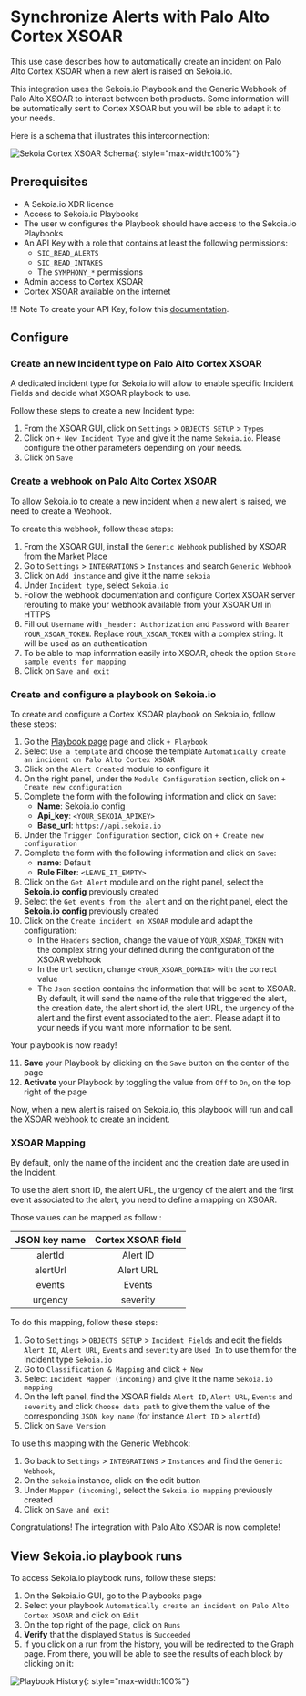 # Synchronize Alerts with Palo Alto Cortex XSOAR

This use case describes how to automatically create an incident on Palo Alto Cortex XSOAR when a new alert is raised on Sekoia.io.

This integration uses the Sekoia.io Playbook and the Generic Webhook of Palo Alto XSOAR to interact between both products.
Some information will be automatically sent to Cortex XSOAR but you will be able to adapt it to your needs.

Here is a schema that illustrates this interconnection:

![Sekoia Cortex XSOAR Schema](/assets/operation_center/external_integrations/sekoia_xsoar_integration.png){: style="max-width:100%"}

## Prerequisites

- A Sekoia.io XDR licence
- Access to Sekoia.io Playbooks 
- The user w configures the Playbook should have access to the Sekoia.io Playbooks
- An API Key with a role that contains at least the following permissions:
	* `SIC_READ_ALERTS`
	* `SIC_READ_INTAKES`
	* The `SYMPHONY_*` permissions
- Admin access to Cortex XSOAR
- Cortex XSOAR available on the internet

!!! Note
    To create your API Key, follow this [documentation](../../../../getting_started/manage_api_keys/#create-an-api-key).

## Configure

### Create an new Incident type on Palo Alto Cortex XSOAR
A dedicated incident type for Sekoia.io will allow to enable specific Incident Fields and decide what XSOAR playbook to use.

Follow these steps to create a new Incident type: 

1. From the XSOAR GUI, click on `Settings` > `OBJECTS SETUP` > `Types`
2. Click on `+ New Incident Type` and give it the name `Sekoia.io`. Please configure the other parameters depending on your needs.
3. Click on `Save`

### Create a webhook on Palo Alto Cortex XSOAR
To allow Sekoia.io to create a new incident when a new alert is raised, we need to create a Webhook.

To create this webhook, follow these steps:

1. From the XSOAR GUI, install the `Generic Webhook` published by XSOAR from the Market Place
2. Go to `Settings` > `INTEGRATIONS` > `Instances` and search `Generic Webhook`
3. Click on `Add instance` and give it the name `sekoia`
4. Under `Incident type`, select `Sekoia.io`
5. Follow the webhook documentation and configure Cortex XSOAR server rerouting to make your webhook available from your XSOAR Url in HTTPS
6. Fill out `Username` with `_header: Authorization` and `Password` with `Bearer YOUR_XSOAR_TOKEN`. Replace `YOUR_XSOAR_TOKEN` with a complex string. It will be used as an authentication
7. To be able to map information easily into XSOAR, check the option `Store sample events for mapping`
8. Click on `Save and exit`

### Create and configure a playbook on Sekoia.io
To create and configure a Cortex XSOAR playbook on Sekoia.io, follow these steps: 

1. Go the [Playbook page](https://app.sekoia.io/operations/playbooks) page and click `+ Playbook`
2. Select `Use a template` and choose the template `Automatically create an incident on Palo Alto Cortex XSOAR`
3. Click on the `Alert Created` module to configure it
4. On the right panel, under the `Module Configuration` section, click on `+ Create new configuration`
5. Complete the form with the following information and click on `Save`:
	* **Name**: Sekoia.io config
	* **Api_key**: `<YOUR_SEKOIA_APIKEY>`
	* **Base_url**: `https://api.sekoia.io`
6. Under the `Trigger Configuration` section, click on `+ Create new configuration`
7. Complete the form with the following information and click on `Save`:
    * **name**: Default
    * **Rule Filter**: `<LEAVE_IT_EMPTY>`
8. Click on the `Get Alert` module and on the right panel, select the **Sekoia.io config** previously created
9. Select the `Get events from the alert` and on the right panel, elect the **Sekoia.io config** previously created
10. Click on the `Create incident on XSOAR` module and adapt the configuration:
    * In the `Headers` section, change the value of `YOUR_XSOAR_TOKEN` with the complex string your defined during the configuration of the XSOAR webhook
    * In the `Url` section, change `<YOUR_XSOAR_DOMAIN>` with the correct value
    * The `Json` section contains the information that will be sent to XSOAR. By default, it will send the name of the rule that triggered the alert, the creation date, the alert short id, the alert URL, the urgency of the alert and the first event associated to the alert. Please adapt it to your needs if you want more information to be sent.

Your playbook is now ready!

11. **Save** your Playbook by clicking on the `Save` button on the center of the page
12. **Activate** your Playbook by toggling the value from `Off` to `On`, on the top right of the page

Now, when a new alert is raised on Sekoia.io, this playbook will run and call the XSOAR webhook to create an incident.

### XSOAR Mapping

By default, only the name of the incident and the creation date are used in the Incident.

To use the alert short ID, the alert URL, the urgency of the alert and the first event associated to the alert, you need to define a mapping on XSOAR.

Those values can be mapped as follow : 

| JSON key name | Cortex XSOAR field |
|:-------------:|:------------------:|
|    alertId    |      Alert ID      |
|    alertUrl   |      Alert URL     |
|     events    |       Events       |
|    urgency    |      severity      |

To do this mapping, follow these steps:

1. Go to `Settings` > `OBJECTS SETUP` > `Incident Fields` and edit the fields `Alert ID`, `Alert URL`, `Events` and `severity` are `Used In` to use them for the Incident type `Sekoia.io`
2. Go to `Classification & Mapping` and click `+ New`
3. Select `Incident Mapper (incoming)` and give it the name `Sekoia.io mapping`
4. On the left panel, find the XSOAR fields `Alert ID`, `Alert URL`, `Events` and `severity` and click `Choose data path` to give them the value of the corresponding `JSON key name` (for instance `Alert ID` > `alertId`)
5. Click on `Save Version`

To use this mapping with the Generic Webhook:
 
1. Go back to `Settings` > `INTEGRATIONS` > `Instances` and find the `Generic Webhook`,
2. On the `sekoia` instance, click on the edit button
3. Under `Mapper (incoming)`, select the `Sekoia.io mapping` previously created
4. Click on `Save and exit`

Congratulations! The integration with Palo Alto XSOAR is now complete! 

## View Sekoia.io playbook runs

To access Sekoia.io playbook runs, follow these steps: 

1. On the Sekoia.io GUI, go to the Playbooks page
2. Select your playbook `Automatically create an incident on Palo Alto Cortex XSOAR` and click on `Edit`
3. On the top right of the page, click on `Runs`
4. **Verify** that the displayed `Status` is `Succeeded`
5. If you click on a run from the history, you will be redirected to the Graph page. From there, you will be able to see the results of each block by clicking on it:

![Playbook History](/assets/operation_center/playbooks/playbook_history.PNG){: style="max-width:100%"}

